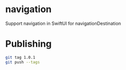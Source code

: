 # navigation

Support navigation in SwiftUI for navigationDestination

# Publishing

```bash
git tag 1.0.1
git push --tags
```
